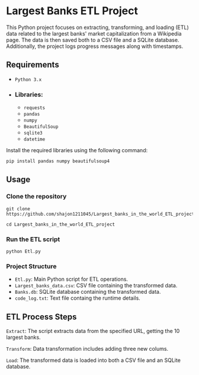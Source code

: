 # Largest Banks ETL Project

This Python project focuses on extracting, transforming, and loading (ETL) data related to the largest banks' market capitalization from a Wikipedia page. The data is then saved both to a CSV file and a SQLite database. Additionally, the project logs progress messages along with timestamps.

## Requirements

- `Python 3.x`  

- ### Libraries:
  - `requests`
  - `pandas`
  - `numpy`
  - `BeautifulSoup`
  - `sqlite3`
  - `datetime`

Install the required libraries using the following command:

```bash
pip install pandas numpy beautifulsoup4
```  
## Usage  
### Clone the repository  
```
git clone https://github.com/shajon1211045/Largest_banks_in_the_world_ETL_project.git
```
```   
cd Largest_banks_in_the_world_ETL_project  
```
### Run the ETL script  
```
python Etl.py  
```
### Project Structure

- `Etl.py`: Main Python script for ETL operations.  
- `Largest_banks_data.csv`: CSV file containing the transformed data.  
- `Banks.db`: SQLite database containing the transformed data.  
- `code_log.txt`: Text file containg the runtime details.

## ETL Process Steps
`Extract`: The script extracts data from the specified URL, getting the 10 largest banks.

`Transform`: Data transformation includes adding three new colums.

`Load`: The transformed data is loaded into both a CSV file and an SQLite database.
